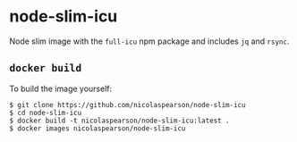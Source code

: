 # node-slim-icu

Node slim image with the `full-icu` npm package and includes `jq` and `rsync`.

## `docker build`

To build the image yourself:

```
$ git clone https://github.com/nicolaspearson/node-slim-icu
$ cd node-slim-icu
$ docker build -t nicolaspearson/node-slim-icu:latest .
$ docker images nicolaspearson/node-slim-icu
```
